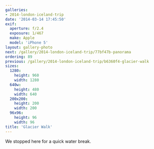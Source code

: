 ```yaml
---
galleries:
- 2014-london-iceland-trip
date: '2014-03-14 17:45:50'
exif:
  aperture: f/2.4
  exposure: 1/467
  make: Apple
  model: 'iPhone 5'
layout: gallery-photo
next: /gallery/2014-london-iceland-trip/77bf47b-panorama
ordering: 89
previous: /gallery/2014-london-iceland-trip/b6360f4-glacier-walk
sizes:
  1280:
    height: 960
    width: 1280
  640w:
    height: 480
    width: 640
  200x200:
    height: 200
    width: 200
  96x96:
    height: 96
    width: 96
title: 'Glacier Walk'
---
```


We stopped here for a quick water break.
